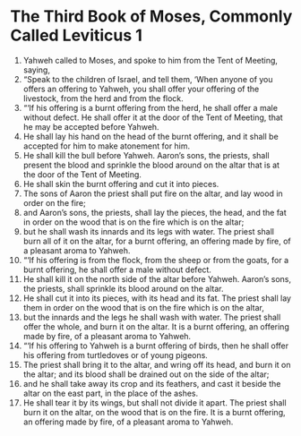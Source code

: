 ﻿
# The Third Book of Moses, Commonly Called Leviticus 1
1. Yahweh called to Moses, and spoke to him from the Tent of Meeting, saying, 
2. “Speak to the children of Israel, and tell them, ‘When anyone of you offers an offering to Yahweh, you shall offer your offering of the livestock, from the herd and from the flock. 
3. “‘If his offering is a burnt offering from the herd, he shall offer a male without defect. He shall offer it at the door of the Tent of Meeting, that he may be accepted before Yahweh. 
4. He shall lay his hand on the head of the burnt offering, and it shall be accepted for him to make atonement for him. 
5. He shall kill the bull before Yahweh. Aaron’s sons, the priests, shall present the blood and sprinkle the blood around on the altar that is at the door of the Tent of Meeting. 
6. He shall skin the burnt offering and cut it into pieces. 
7. The sons of Aaron the priest shall put fire on the altar, and lay wood in order on the fire; 
8. and Aaron’s sons, the priests, shall lay the pieces, the head, and the fat in order on the wood that is on the fire which is on the altar; 
9. but he shall wash its innards and its legs with water. The priest shall burn all of it on the altar, for a burnt offering, an offering made by fire, of a pleasant aroma to Yahweh. 
10. “‘If his offering is from the flock, from the sheep or from the goats, for a burnt offering, he shall offer a male without defect. 
11. He shall kill it on the north side of the altar before Yahweh. Aaron’s sons, the priests, shall sprinkle its blood around on the altar. 
12. He shall cut it into its pieces, with its head and its fat. The priest shall lay them in order on the wood that is on the fire which is on the altar, 
13. but the innards and the legs he shall wash with water. The priest shall offer the whole, and burn it on the altar. It is a burnt offering, an offering made by fire, of a pleasant aroma to Yahweh. 
14. “‘If his offering to Yahweh is a burnt offering of birds, then he shall offer his offering from turtledoves or of young pigeons. 
15. The priest shall bring it to the altar, and wring off its head, and burn it on the altar; and its blood shall be drained out on the side of the altar; 
16. and he shall take away its crop and its feathers, and cast it beside the altar on the east part, in the place of the ashes. 
17. He shall tear it by its wings, but shall not divide it apart. The priest shall burn it on the altar, on the wood that is on the fire. It is a burnt offering, an offering made by fire, of a pleasant aroma to Yahweh. 
